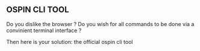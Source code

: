 ## OSPIN CLI TOOL

Do you dislike the browser ? Do you wish for all commands to be done via a convinient terminal interface ?

Then here is your solution: the official ospin cli tool 
